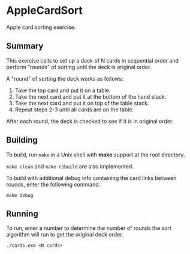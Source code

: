 # AppleCardSort
Apple card sorting exercise.

Summary
-------

This exercise calls to set up a deck of N cards in sequential order and perform
"rounds" of sorting until the deck is original order.

A "round" of sorting the deck works as follows:
  1. Take the top card and put it on a table.
  2. Take the next card and put it at the bottom of the hand stack.
  3. Take the next card and put it on top of the table stack.
  4. Repeat steps 2-3 until all cards are on the table.
 
After each round, the deck is checked to see if it is in original order.

Building
--------

To build, run `make` in a Unix shell with **make** support at the root 
directory.

`make clean` and `make rebuild` are also implemented.

To build with additional debug info containing the card links between rounds, 
enter the following command:
	
	make debug

Running
-------

To run, enter a number to determine the number of rounds the sort algorithm will 
run to get the original deck order.

	./cards.exe <N cards>
